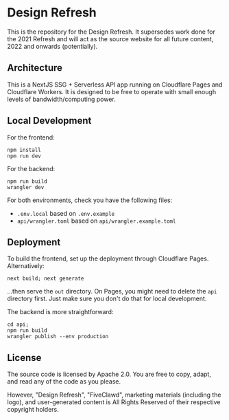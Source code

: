 # Design Refresh

This is the repository for the Design Refresh. It supersedes work done for the 2021 Refresh and will
act as the source website for all future content, 2022 and onwards (potentially).

## Architecture

This is a NextJS SSG + Serverless API app running on Cloudflare Pages and Cloudflare Workers. It is
designed to be free to operate with small enough levels of bandwidth/computing power.

## Local Development

For the frontend:

```shell
npm install
npm run dev
```

For the backend:

```shell
npm run build
wrangler dev
```

For both environments, check you have the following files:

- `.env.local` based on `.env.example`
- `api/wrangler.toml` based on `api/wrangler.example.toml`

## Deployment

To build the frontend, set up the deployment through Cloudflare Pages. Alternatively:

```shell
next build; next generate
```

...then serve the `out` directory. On Pages, you might need to delete the `api` directory first.
Just make sure you don't do that for local development.

The backend is more straightforward:

```shell
cd api;
npm run build
wrangler publish --env production
```

## License

The source code is licensed by Apache 2.0. You are free to copy, adapt, and read any of the code as
you please.

However, "Design Refresh", "FiveClawd", marketing materials (including the logo), and user-generated
content is All Rights Reserved of their respective copyright holders.
